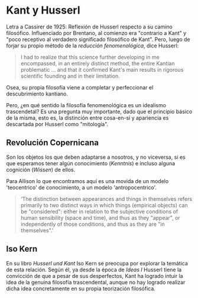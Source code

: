 # Kant y Husserl

Letra a Cassirer de 1925: Reflexión de Husserl respecto a su camino filosófico. Influenciado por Brentano, al comienzo era "contrario a Kant" y "poco receptivo al verdadero significado filosófico de Kant". Pero, luego de forjar su propio método de la _reducción fenomenológica_, dice Husserl: 

>I had to realize that this science further developing in me encompassed, in an entirely distinct method, the entire Kantian problematic … and that it confirmed Kant's main results in rigorous scientific founding and in their limitation.

Osea, su propia filosofía viene a completar y perfeccionar el descubrimiento kantiano. 

Pero, ¿en qué sentido la filosofía fenomenológica es un idealismo trascendetal? Es una pregunta muy importante, dado que el principio básico de la misma, esto es, la distinción entre cosa-en-sí y apariencia es descartada por Husserl como "mitología". 

## Revolución Copernicana

Son los objetos los que deben adaptarse a nosotros, y no viceversa, si es que esperamos tener algún conocimiento (_Kenntnis_) e incluso alguna cognición (_Wissen_) de ellos. 

Para Allison lo que encontramos aquí es una movida de un modelo 'teocentrico' de conocimiento, a un modelo 'antropocentrico'. 

>‘The distinction between appearances and things in themselves refers primarily to two distinct ways in which things (empirical objects) can be "considered": either in relation to the subjective conditions of human sensibility (space and time), and thus as they "appear", or independently of those conditions, and thus as they are "in themselves".'

## Iso Kern

En su libro _Husserl und Kant_ Iso Kern se preocupa por explorar la temática de esta relación. Según él, ya desde la época de _Ideas I_ Husserl tiene la convicción de que a pesar de sus desperfectos, Kant ha logrado intuir la idea de la genuina filosofía trascendental, aunque no hay logrado realizar dicha idea concretamente en su propia teorización filosófica. 